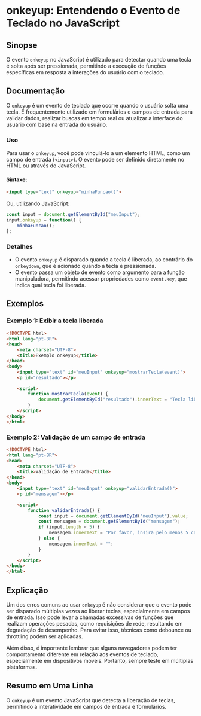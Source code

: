 <!--
Meta Description: # onkeyup: Entendendo o Evento de Teclado no JavaScript ## Sinopse O evento `onkeyup` no JavaScript é utilizado para detectar quando uma tecla é solta...
Meta Keywords: onkeyup, html, evento, input, tecla
-->

# onkeyup: Entendendo o Evento de Teclado no JavaScript

## Sinopse
O evento `onkeyup` no JavaScript é utilizado para detectar quando uma tecla é solta após ser pressionada, permitindo a execução de funções específicas em resposta a interações do usuário com o teclado.

## Documentação
O `onkeyup` é um evento de teclado que ocorre quando o usuário solta uma tecla. É frequentemente utilizado em formulários e campos de entrada para validar dados, realizar buscas em tempo real ou atualizar a interface do usuário com base na entrada do usuário.

### Uso
Para usar o `onkeyup`, você pode vinculá-lo a um elemento HTML, como um campo de entrada (`<input>`). O evento pode ser definido diretamente no HTML ou através do JavaScript. 

#### Sintaxe:
```html
<input type="text" onkeyup="minhaFuncao()">
```

Ou, utilizando JavaScript:
```javascript
const input = document.getElementById("meuInput");
input.onkeyup = function() {
    minhaFuncao();
};
```

### Detalhes
- O evento `onkeyup` é disparado quando a tecla é liberada, ao contrário do `onkeydown`, que é acionado quando a tecla é pressionada.
- O evento passa um objeto de evento como argumento para a função manipuladora, permitindo acessar propriedades como `event.key`, que indica qual tecla foi liberada.

## Exemplos
### Exemplo 1: Exibir a tecla liberada
```html
<!DOCTYPE html>
<html lang="pt-BR">
<head>
    <meta charset="UTF-8">
    <title>Exemplo onkeyup</title>
</head>
<body>
    <input type="text" id="meuInput" onkeyup="mostrarTecla(event)">
    <p id="resultado"></p>

    <script>
        function mostrarTecla(event) {
            document.getElementById("resultado").innerText = "Tecla liberada: " + event.key;
        }
    </script>
</body>
</html>
```

### Exemplo 2: Validação de um campo de entrada
```html
<!DOCTYPE html>
<html lang="pt-BR">
<head>
    <meta charset="UTF-8">
    <title>Validação de Entrada</title>
</head>
<body>
    <input type="text" id="meuInput" onkeyup="validarEntrada()">
    <p id="mensagem"></p>

    <script>
        function validarEntrada() {
            const input = document.getElementById("meuInput").value;
            const mensagem = document.getElementById("mensagem");
            if (input.length < 5) {
                mensagem.innerText = "Por favor, insira pelo menos 5 caracteres.";
            } else {
                mensagem.innerText = "";
            }
        }
    </script>
</body>
</html>
```

## Explicação
Um dos erros comuns ao usar `onkeyup` é não considerar que o evento pode ser disparado múltiplas vezes ao liberar teclas, especialmente em campos de entrada. Isso pode levar a chamadas excessivas de funções que realizam operações pesadas, como requisições de rede, resultando em degradação de desempenho. Para evitar isso, técnicas como debounce ou throttling podem ser aplicadas.

Além disso, é importante lembrar que alguns navegadores podem ter comportamento diferente em relação aos eventos de teclado, especialmente em dispositivos móveis. Portanto, sempre teste em múltiplas plataformas.

## Resumo em Uma Linha
O `onkeyup` é um evento JavaScript que detecta a liberação de teclas, permitindo a interatividade em campos de entrada e formulários.